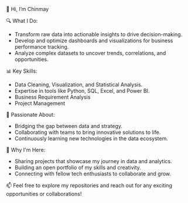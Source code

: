 👋 Hi, I’m Chinmay

🔍 What I Do:
- Transform raw data into actionable insights to drive decision-making.
- Develop and optimize dashboards and visualizations for business performance tracking.
- Analyze complex datasets to uncover trends, correlations, and opportunities.
  
📊 Key Skills:
- Data Cleaning, Visualization, and Statistical Analysis.
- Expertise in tools like Python, SQL, Excel, and Power BI.
- Business Requirement Analysis
- Project Management
  
🚀 Passionate About:
- Bridging the gap between data and strategy.
- Collaborating with teams to bring innovative solutions to life.
- Continuously learning new technologies in the data ecosystem.
  
🌟 Why I'm Here:
- Sharing projects that showcase my journey in data and analytics.
- Building an open portfolio of my skills and creativity.
- Connecting with fellow tech enthusiasts to collaborate and grow.
  
📫 Feel free to explore my repositories and reach out for any exciting opportunities or collaborations!

<!---
gandrechinmay/gandrechinmay is a ✨ special ✨ repository because its `README.md` (this file) appears on your GitHub profile.
You can click the Preview link to take a look at your changes.
--->
